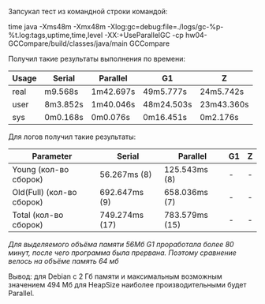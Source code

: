 Запсукал тест из командной строки командой:

time java -Xms48m -Xmx48m -Xlog:gc=debug:file=./logs/gc-%p-%t.log:tags,uptime,time,level -XX:+UseParallelGC -cp hw04-GCCompare/build/classes/java/main GCCompare

Получил такие результаты выполнения по времени:

Usage|Serial|Parallel|G1|Z
---|---|---|---|---
real|m9.568s|1m42.697s|49m5.777s|24m5.742s
user|8m3.852s|1m40.046s|48m24.503s|23m43.360s
sys|0m0.168s|0m0.076s|0m16.451s|0m2.176s

Для логов получил такие результаты:

Parameter|Serial|Parallel|G1|Z
---|---|---|---|---
Young (кол-во сборок)|56.267ms (8)|125.543ms (8)|-|-
Old(Full) (кол-во сборок)|692.647ms (9)|658.036ms (7)|-|-
Total (кол-во сборок)|749.274ms (17)|783.579ms (15)|-|-

_Для выделяемого объёма памяти 56Мб G1 проработала более 80 минут, после чего программа была прервана. Поэтому сравнение велось на объёме память 64 мб_

Вывод: для Debian с 2 Гб памяти и максимальным возможным значением 494 Мб для HeapSize наиболее производительными будет Parallel. 